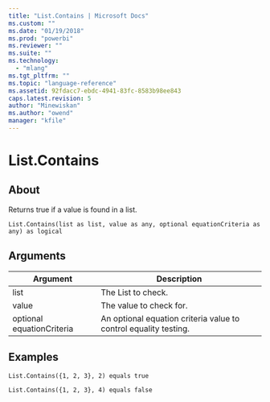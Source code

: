 ```yaml
---
title: "List.Contains | Microsoft Docs"
ms.custom: ""
ms.date: "01/19/2018"
ms.prod: "powerbi"
ms.reviewer: ""
ms.suite: ""
ms.technology: 
  - "mlang"
ms.tgt_pltfrm: ""
ms.topic: "language-reference"
ms.assetid: 92fdacc7-ebdc-4941-83fc-8583b98ee843
caps.latest.revision: 5
author: "Minewiskan"
ms.author: "owend"
manager: "kfile"
---
```

# List.Contains

  
## About  
Returns true if a value is found in a list.  
  
```  
List.Contains(list as list, value as any, optional equationCriteria as any) as logical  
```  
  
## Arguments  
  
|Argument|Description|  
|------------|---------------|  
|list|The List to check.|  
|value|The value to check for.|  
|optional equationCriteria|An optional equation criteria value to control equality testing.|  
  
## Examples  
  
```  
List.Contains({1, 2, 3}, 2) equals true  
```  
  
```  
List.Contains({1, 2, 3}, 4) equals false  
```  
